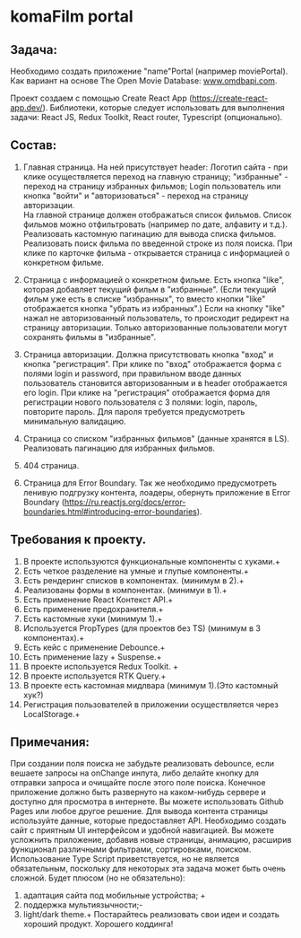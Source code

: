 # komaFilm portal

## Задача:

Необходимо создать приложение "name"Portal (например moviePortal). Как вариант на основе
The Open Movie Database: www.omdbapi.com.

Проект создаем с помощью Create React App (https://create-react-app.dev/).
Библиотеки, которые следует использовать для выполнения задачи:
React JS, Redux Toolkit, React router, Typescript (опционально).

## Состав:

1. Главная страница. На ней присутствует header: Логотип сайта - при клике осуществляется
   переход на главную страницу; "избранные" - переход на страницу избранных фильмов; Login
   пользователь или кнопка "войти" и "авторизоваться" - переход на страницу авторизации.  
    На главной странице должен отображаться список фильмов. Список фильмов можно отфильтровать
   (например по дате, алфавиту и т.д.).
   Реализовать кастомную пагинацию для вывода списка фильмов. Реализовать поиск фильма по
   введенной строке из поля поиска.
   При клике по карточке фильма - открывается страница с информацией о конкретном фильме.

2. Страница с информацией о конкретном фильме.
   Есть кнопка "like", которая добавляет текущий фильм в "избранные". (Если текущий фильм
   уже есть в списке "избранных", то вместо кнопки "like" отображается кнопка "убрать из избранных".)
   Если на кнопку "like" нажал не авторизованный пользователь, то происходит редирект на страницу
   авторизации. Только авторизованные пользователи могут сохранять фильмы в "избранные".

3. Страница авторизации. Должна присутствовать кнопка "вход" и кнопка "регистрация".
   При клике по "вход" отображается форма с полями login и password, при правильном вводе
   данных пользователь становится авторизованным и в header отображается его login.
   При клике на "регистрация" отображается форма для регистрации нового пользователя
   с 3 полями: login, пароль, повторите пароль. Для пароля требуется предусмотреть
   минимальную валидацию.

4. Страница со списком "избранных фильмов" (данные хранятся в LS).
   Реализовать пагинацию для избранных фильмов.

5. 404 страница.

6. Страница для Error Boundary.
   Так же необходимо предусмотреть ленивую подгрузку контента, лоадеры, обернуть
   приложение в
   Error Boundary (https://ru.reactjs.org/docs/error-boundaries.html#introducing-error-boundaries).

## Требования к проекту.

1. В проекте используются функциональные компоненты c хуками.+
2. Есть четкое разделение на умные и глупые компоненты.+
3. Есть рендеринг списков в компонентах. (минимум в 2).+
4. Реализованы формы в компонентах. (минимуи в 1).+
5. Есть применение React Контекст API.+
6. Есть применение предохранителя.+
7. Есть кастомные хуки (минимум 1).+
8. Используется PropTypes (для проектов без TS) (минимум в 3 компонентах).+
9. Есть кейс с применение Debounce.+
10. Есть применение lazy + Suspense.+
11. В проекте используется Redux Toolkit. +
12. В проекте используется RTK Query.+
13. В проекте есть кастомная мидлвара (минимум 1).(Это кастомный хук?)
14. Регистрация пользователей в приложении осуществляется через LocalStorage.+

## Примечания:

При создании поля поиска не забудьте реализовать debounce, если вешаете запросы на onChange
инпута, либо делайте кнопку для отправки запроса и очищайте после этого поле поиска.
Конечное приложение должно быть развернуто на каком-нибудь сервере и доступно для
просмотра в интернете. Вы можете использовать Github Pages или любое другое решение.
Для вывода контента страницы используйте данные, которые предоставляет API.
Необходимо создать сайт с приятным UI интерфейсом и удобной навигацией. Вы можете усложнить приложение, добавив новые
страницы, анимацию, расширив функционал различными фильтрами, сортировками, поиском.
Использование Type Script приветствуется, но не является обязательным, поскольку для
некоторых эта задача может быть очень сложной.
Будет плюсом (но не обязательно):

1. адаптация сайта под мобильные устройства; +
2. поддержка мультиязычности;-
3. light/dark theme.+
Постарайтесь реализовать свои идеи и создать хороший продукт. Хорошего коддинга!
